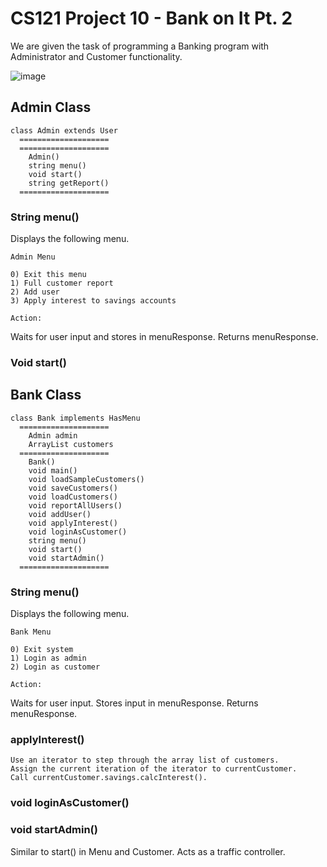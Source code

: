 # CS121 Project 10 - Bank on It Pt. 2

We are given the task of programming a Banking program with Administrator and Customer functionality. 

![image](https://github.com/user-attachments/assets/10351009-be44-45a3-9c4c-f312129b9f1b)

## Admin Class
```
class Admin extends User
  ====================
  ====================
    Admin()
    string menu()
    void start()
    string getReport()
  ====================
```

### String menu()
Displays the following menu.
```
Admin Menu

0) Exit this menu
1) Full customer report
2) Add user
3) Apply interest to savings accounts

Action:
```
Waits for user input and stores in menuResponse. Returns menuResponse. 

### Void start()

## Bank Class
```
class Bank implements HasMenu
  ====================
    Admin admin
    ArrayList customers
  ====================
    Bank()
    void main()
    void loadSampleCustomers()
    void saveCustomers()
    void loadCustomers()
    void reportAllUsers()
    void addUser()
    void applyInterest()
    void loginAsCustomer()
    string menu()
    void start()
    void startAdmin()
  ====================
```
### String menu()

Displays the following menu. 
```
Bank Menu

0) Exit system
1) Login as admin
2) Login as customer

Action:
```
Waits for user input. Stores input in menuResponse. Returns menuResponse.

### applyInterest()
```
Use an iterator to step through the array list of customers.
Assign the current iteration of the iterator to currentCustomer.
Call currentCustomer.savings.calcInterest().
```
### void loginAsCustomer()

### void startAdmin()

Similar to start() in Menu and Customer. Acts as a traffic controller. 
